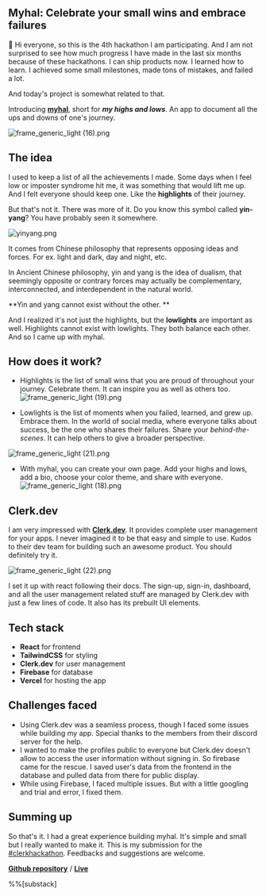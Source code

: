 ## Myhal: Celebrate your small wins and embrace failures

👋 Hi everyone, so this is the 4th hackathon I am participating. And I am not surprised to see how much progress I have made in the last six months because of these hackathons.  I can ship products now. I learned how to learn. I achieved some small milestones, made tons of mistakes, and failed a lot. 

And today's project is somewhat related to that. 

Introducing [**myhal**](https://myhal.vercel.app/), short for ***my highs and lows***. An app to document all the ups and downs of one's journey.


![frame_generic_light (16).png](https://cdn.hashnode.com/res/hashnode/image/upload/v1627590461455/74XUs_-yT.png)

## The idea
I used to keep a list of all the achievements I made. Some days when I feel low or imposter syndrome hit me, it was something that would lift me up. And I felt everyone should keep one. Like the **highlights** of their journey.

But that's not it. There was more of it. Do you know this symbol called **yin-yang**? You have probably seen it somewhere.  


![yinyang.png](https://cdn.hashnode.com/res/hashnode/image/upload/v1627614793804/bpSwbdh3z.png)

It comes from Chinese philosophy that represents opposing ideas and forces. For ex. light and dark, day and night, etc.


> 
In Ancient Chinese philosophy, yin and yang is the idea of dualism, that seemingly opposite or contrary forces may actually be complementary, interconnected, and interdependent in the natural world. 

**Yin and yang cannot exist without the other. **

And I realized it's not just the highlights, but the **lowlights** are important as well. Highlights cannot exist with lowlights. They both balance each other. And so I came up with myhal.

## How does it work?
- Highlights is the list of small wins that you are proud of throughout your journey. Celebrate them. It can inspire you as well as others too.
![frame_generic_light (19).png](https://cdn.hashnode.com/res/hashnode/image/upload/v1627592187174/scllO4rXf.png)


- Lowlights is the list of moments when you failed, learned, and grew up. Embrace them. In the world of social media, where everyone talks about success, be the one who shares their failures. Share your *behind-the-scenes*. It can help others to give a broader perspective.

![frame_generic_light (21).png](https://cdn.hashnode.com/res/hashnode/image/upload/v1627616173737/YYgD4azEg.png)

- With myhal, you can create your own page. Add your highs and lows, add a bio, choose your color theme, and share with everyone.
![frame_generic_light (18).png](https://cdn.hashnode.com/res/hashnode/image/upload/v1627590749871/CFPBxVkc8.png)

## Clerk.dev
I am very impressed with [**Clerk.dev**](https://clerk.dev/). It provides complete user management for your apps. I never imagined it to be that easy and simple to use. Kudos to their dev team for building such an awesome product. You should definitely try it.


![frame_generic_light (22).png](https://cdn.hashnode.com/res/hashnode/image/upload/v1627617286845/GlGyNkaY-.png)

I set it up with react following their docs. The sign-up, sign-in, dashboard, and all the user management related stuff are managed by Clerk.dev with just a few lines of code. It also has its prebuilt UI elements. 


## Tech stack
- **React** for frontend
- **TailwindCSS** for styling
- **Clerk.dev** for user management
- **Firebase** for database
- **Vercel** for hosting the app

## Challenges faced

- Using Clerk.dev was a seamless process, though I faced some issues while building my app. Special thanks to the members from their discord server for the help.
- I wanted to make the profiles public to everyone but Clerk.dev doesn't allow to access the user information without signing in. So firebase came for the rescue. I saved user's data from the frontend in the database and pulled data from there for public display.
- While using Firebase, I faced multiple issues. But with a little googling and trial and error, I fixed them. 


## Summing up
So that's it. I had a great experience building myhal. It's simple and small but I really wanted to make it.  This is my submission for the [#clerkhackathon](https://hashnode.com/n/clerkhackathon). Feedbacks and suggestions are welcome.


> 
[**Github repository**](https://github.com/rutikwankhade/myhal) / [**Live**](https://myhal.vercel.app/)

%%[substack]



